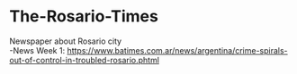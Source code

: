 # The-Rosario-Times
Newspaper about Rosario city
<br>
-News Week 1: https://www.batimes.com.ar/news/argentina/crime-spirals-out-of-control-in-troubled-rosario.phtml
